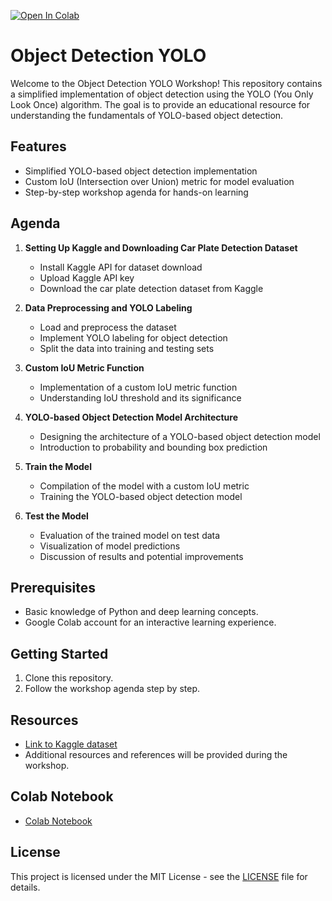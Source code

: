 [![Open In Colab](https://colab.research.google.com/assets/colab-badge.svg)](https://colab.research.google.com/github/BoumedineBillal/object-detection-yolo/blob/main/yolo_workshop.ipynb)

# Object Detection YOLO

Welcome to the Object Detection YOLO Workshop! This repository contains a simplified implementation of object detection using the YOLO (You Only Look Once) algorithm. The goal is to provide an educational resource for understanding the fundamentals of YOLO-based object detection.

## Features

- Simplified YOLO-based object detection implementation
- Custom IoU (Intersection over Union) metric for model evaluation
- Step-by-step workshop agenda for hands-on learning

## Agenda

1. **Setting Up Kaggle and Downloading Car Plate Detection Dataset**
   - Install Kaggle API for dataset download
   - Upload Kaggle API key
   - Download the car plate detection dataset from Kaggle

2. **Data Preprocessing and YOLO Labeling**
   - Load and preprocess the dataset
   - Implement YOLO labeling for object detection
   - Split the data into training and testing sets

3. **Custom IoU Metric Function**
   - Implementation of a custom IoU metric function
   - Understanding IoU threshold and its significance

4. **YOLO-based Object Detection Model Architecture**
   - Designing the architecture of a YOLO-based object detection model
   - Introduction to probability and bounding box prediction

5. **Train the Model**
   - Compilation of the model with a custom IoU metric
   - Training the YOLO-based object detection model

6. **Test the Model**
   - Evaluation of the trained model on test data
   - Visualization of model predictions
   - Discussion of results and potential improvements

## Prerequisites

- Basic knowledge of Python and deep learning concepts.
- Google Colab account for an interactive learning experience.

## Getting Started

1. Clone this repository.
2. Follow the workshop agenda step by step.

## Resources

- [Link to Kaggle dataset](https://www.kaggle.com/andrewmvd/car-plate-detection)
- Additional resources and references will be provided during the workshop.

## Colab Notebook

- [Colab Notebook](https://github.com/BoumedineBillal/object-detection-yolo/blob/main/yolo_workshop.ipynb)

## License

This project is licensed under the MIT License - see the [LICENSE](LICENSE) file for details.

